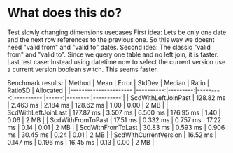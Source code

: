 # What does this do?
Test slowly changing dimensions usecases
First idea: Lets be only one date and the next row references to the previous one. So this way we doesnt need "valid from" and "valid to" dates.
Second idea: The classic "valid from" and "valid to". Since we query one table and no left join, it is faster.
Last test case: Instead using datetime now to select the current version use a current version boolean switch. This seems faster.

Benchmark results:
|                Method |      Mean |    Error |   StdDev |    Median | Ratio | RatioSD | Allocated |
|---------------------- |----------:|---------:|---------:|----------:|------:|--------:|----------:|
|   ScdWithLeftJoinPast | 128.82 ms | 2.463 ms | 2.184 ms | 128.62 ms |  1.00 |    0.00 |      2 MB |
|   ScdWithLeftJoinLast | 177.87 ms | 3.507 ms | 6.500 ms | 176.95 ms |  1.40 |    0.06 |      2 MB |
|     ScdWithFromToPast |  17.51 ms | 0.332 ms | 0.757 ms |  17.22 ms |  0.14 |    0.01 |      2 MB |
|     ScdWithFromToLast |  30.83 ms | 0.593 ms | 0.906 ms |  30.45 ms |  0.24 |    0.01 |      2 MB |
| ScdWithCurrentVersion |  16.52 ms | 0.147 ms | 0.196 ms |  16.45 ms |  0.13 |    0.00 |      2 MB |